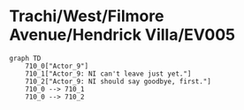 # Trachi/West/Filmore Avenue/Hendrick Villa/EV005


```mermaid
graph TD
    710_0["Actor_9"]
    710_1["Actor_9: NI can't leave just yet."]
    710_2["Actor_9: NI should say goodbye, first."]
    710_0 --> 710_1
    710_0 --> 710_2
```
